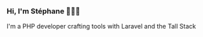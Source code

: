 ### Hi, I'm Stéphane 👨🏽‍💻

I'm a PHP developer crafting tools with Laravel and the Tall Stack

<!--START_SECTION:waka-->
<!--END_SECTION:waka-->
